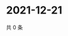 # 2021-12-21

共 0 条

<!-- BEGIN WEIBO -->
<!-- 最后更新时间 Tue Dec 21 2021 19:12:20 GMT+0800 (China Standard Time) -->

<!-- END WEIBO -->
